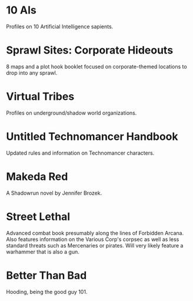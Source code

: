 # 10 AIs
Profiles on 10 Artificial Intelligence sapients.

# Sprawl Sites: Corporate Hideouts
8 maps and a plot hook booklet focused on corporate-themed locations to drop into any sprawl.

# Virtual Tribes
Profiles on underground/shadow world organizations.

# Untitled Technomancer Handbook
Updated rules and information on Technomancer characters.

# Makeda Red
A Shadowrun novel by Jennifer Brozek.

# Street Lethal
Advanced combat book presumably along the lines of Forbidden Arcana. Also features information on the Various Corp's corpsec as well as less standard threats such as Mercenaries or pirates. Will very likely feature a warhammer that is also a gun.

# Better Than Bad
Hooding, being the good guy 101.